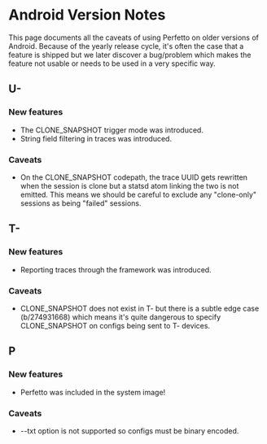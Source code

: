 # Android Version Notes
This page documents all the caveats of using Perfetto on older versions of
Android. Because of the yearly release cycle, it's often the case that a
feature is shipped but we later discover a bug/problem which makes the feature
not usable or needs to be used in a very specific way.

## U-
### New features
* The CLONE_SNAPSHOT trigger mode was introduced.
* String field filtering in traces was introduced.

### Caveats
* On the CLONE_SNAPSHOT codepath, the trace UUID gets rewritten when the session
  is clone but a statsd atom linking the two is not emitted. This means we
  should be careful to exclude any "clone-only" sessions as being "failed"
  sessions.

## T-
### New features
* Reporting traces through the framework was introduced.

### Caveats
* CLONE_SNAPSHOT does not exist in T- but there is a subtle edge case
  (b/274931668) which means it's quite dangerous to specify CLONE_SNAPSHOT on
  configs being sent to T- devices.

## P
### New features
* Perfetto was included in the system image!

### Caveats
* --txt option is not supported so configs must be binary encoded.
